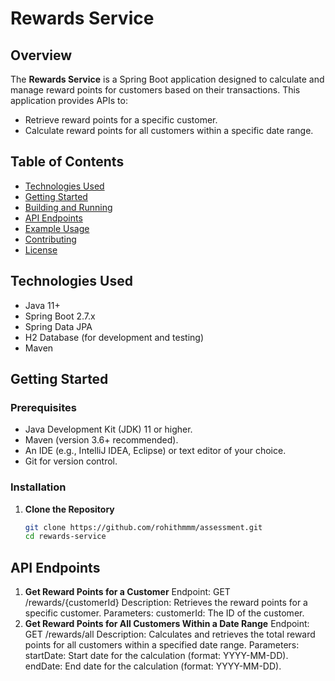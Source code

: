 # Rewards Service

## Overview

The **Rewards Service** is a Spring Boot application designed to calculate and manage reward points for customers based on their transactions. This application provides APIs to:

- Retrieve reward points for a specific customer.
- Calculate reward points for all customers within a specific date range.

## Table of Contents

- [Technologies Used](#technologies-used)
- [Getting Started](#getting-started)
- [Building and Running](#building-and-running)
- [API Endpoints](#api-endpoints)
- [Example Usage](#example-usage)
- [Contributing](#contributing)
- [License](#license)

## Technologies Used

- Java 11+
- Spring Boot 2.7.x
- Spring Data JPA
- H2 Database (for development and testing)
- Maven

## Getting Started

### Prerequisites

- Java Development Kit (JDK) 11 or higher.
- Maven (version 3.6+ recommended).
- An IDE (e.g., IntelliJ IDEA, Eclipse) or text editor of your choice.
- Git for version control.

### Installation

1. **Clone the Repository**

   ```bash
   git clone https://github.com/rohithmmm/assessment.git
   cd rewards-service

## API Endpoints

1. **Get Reward Points for a Customer**
Endpoint: GET /rewards/{customerId}
Description: Retrieves the reward points for a specific customer.
Parameters:
customerId: The ID of the customer.
2. **Get Reward Points for All Customers Within a Date Range**
Endpoint: GET /rewards/all
Description: Calculates and retrieves the total reward points for all customers within a specified date range.
Parameters:
startDate: Start date for the calculation (format: YYYY-MM-DD).
endDate: End date for the calculation (format: YYYY-MM-DD).

